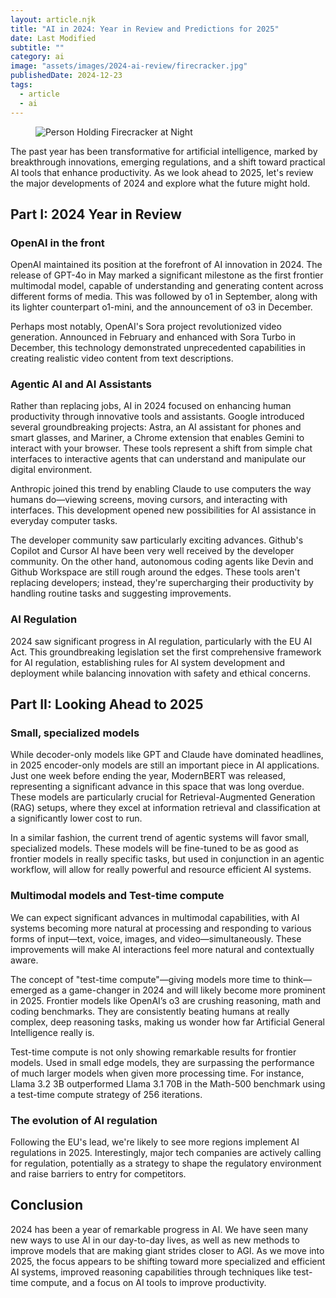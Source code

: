```yaml
---
layout: article.njk
title: "AI in 2024: Year in Review and Predictions for 2025"
date: Last Modified
subtitle: ""
category: ai
image: "assets/images/2024-ai-review/firecracker.jpg"
publishedDate: 2024-12-23
tags:
  - article
  - ai
---
```


<figure>
<img style="aspect-ratio: 897/467" alt="Person Holding Firecracker at Night" src="{{ image }}" />
</figure>

The past year has been transformative for artificial intelligence, marked by breakthrough innovations, emerging regulations, and a shift toward practical AI tools that enhance productivity. As we look ahead to 2025, let's review the major developments of 2024 and explore what the future might hold.

## Part I: 2024 Year in Review

### OpenAI in the front

OpenAI maintained its position at the forefront of AI innovation in 2024. The release of GPT-4o in May marked a significant milestone as the first frontier multimodal model, capable of understanding and generating content across different forms of media. This was followed by o1 in September, along with its lighter counterpart o1-mini, and the announcement of o3 in December.

Perhaps most notably, OpenAI's Sora project revolutionized video generation. Announced in February and enhanced with Sora Turbo in December, this technology demonstrated unprecedented capabilities in creating realistic video content from text descriptions.

### Agentic AI and AI Assistants

Rather than replacing jobs, AI in 2024 focused on enhancing human productivity through innovative tools and assistants. Google introduced several groundbreaking projects: Astra, an AI assistant for phones and smart glasses, and Mariner, a Chrome extension that enables Gemini to interact with your browser. These tools represent a shift from simple chat interfaces to interactive agents that can understand and manipulate our digital environment.

Anthropic joined this trend by enabling Claude to use computers the way humans do—viewing screens, moving cursors, and interacting with interfaces. This development opened new possibilities for AI assistance in everyday computer tasks.

The developer community saw particularly exciting advances. Github's Copilot and Cursor AI have been very well received by the developer community. On the other hand, autonomous coding agents like Devin and Github Workspace are still rough around the edges. These tools aren't replacing developers; instead, they're supercharging their productivity by handling routine tasks and suggesting improvements.

### AI Regulation

2024 saw significant progress in AI regulation, particularly with the EU AI Act. This groundbreaking legislation set the first comprehensive framework for AI regulation, establishing rules for AI system development and deployment while balancing innovation with safety and ethical concerns.

## Part II: Looking Ahead to 2025

### Small, specialized models

While decoder-only models like GPT and Claude have dominated headlines, in 2025 encoder-only models are still an important piece in AI applications. Just one week before ending the year, ModernBERT was released, representing a significant advance in this space that was long overdue. These models are particularly crucial for Retrieval-Augmented Generation (RAG) setups, where they excel at information retrieval and classification at a significantly lower cost to run.

In a similar fashion, the current trend of agentic systems will favor small, specialized models. These models will be fine-tuned to be as good as frontier models in really specific tasks, but used in conjunction in an agentic workflow, will allow for really powerful and resource efficient AI systems.

### Multimodal models and Test-time compute

We can expect significant advances in multimodal capabilities, with AI systems becoming more natural at processing and responding to various forms of input—text, voice, images, and video—simultaneously. These improvements will make AI interactions feel more natural and contextually aware.

The concept of "test-time compute"—giving models more time to think—emerged as a game-changer in 2024 and will likely become more prominent in 2025. Frontier models like OpenAI’s o3 are crushing reasoning, math and coding benchmarks. They are consistently beating humans at really complex, deep reasoning tasks, making us wonder how far Artificial General Intelligence really is.

Test-time compute is not only showing remarkable results for frontier models. Used in small edge models, they are surpassing the performance of much larger models when given more processing time. For instance, Llama 3.2 3B outperformed Llama 3.1 70B in the Math-500 benchmark using a test-time compute strategy of 256 iterations.

### The evolution of AI regulation

Following the EU's lead, we're likely to see more regions implement AI regulations in 2025. Interestingly, major tech companies are actively calling for regulation, potentially as a strategy to shape the regulatory environment and raise barriers to entry for competitors.

## Conclusion

2024 has been a year of remarkable progress in AI. We have seen many new ways to use AI in our day-to-day lives, as well as new methods to improve models that are making giant strides closer to AGI. As we move into 2025, the focus appears to be shifting toward more specialized and efficient AI systems, improved reasoning capabilities through techniques like test-time compute, and a focus on AI tools to improve productivity.
